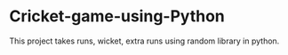 # Cricket-game-using-Python

This project takes runs, wicket, extra runs using random library in python.

